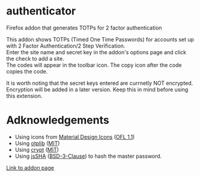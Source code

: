 # authenticator

Firefox addon that generates TOTPs for 2 factor authentication

This addon shows TOTPs (Timed One Time Passwords) for accounts set up with 2 Factor Authentication/2 Step Verification.  
Enter the site name and secret key in the addon's options page and click the check to add a site.  
The codes will appear in the toolbar icon. The copy icon after the code copies the code.

It is worth noting that the secret keys entered are currnetly NOT encrypted. Encryption will be added in a later version. Keep this in mind before using this extension.

# Adknowledgements

-   Using icons from [Material Design Icons](https://materialdesignicons.com/) ([OFL 1.1](http://scripts.sil.org/OFL))
-   Using [otplib](https://github.com/yeojz/otplib) ([MIT](https://opensource.org/licenses/mit))
-   Using [crypt](https://github.com/Max1Truc/crypt) ([MIT](https://opensource.org/licenses/mit))
-   Using [jsSHA](https://caligatio.github.io/jsSHA/) ([BSD-3-Clause](https://opensource.org/licenses/BSD-3-Clause)) to hash the master password.

[Link to addon page](https://addons.mozilla.org/en-US/firefox/addon/two-factor-authenticator/)
